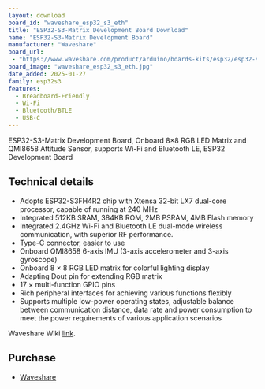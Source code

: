 ```yaml
---
layout: download
board_id: "waveshare_esp32_s3_eth"
title: "ESP32-S3-Matrix Development Board Download"
name: "ESP32-S3-Matrix Development Board"
manufacturer: "Waveshare"
board_url:
 - "https://www.waveshare.com/product/arduino/boards-kits/esp32/esp32-s3-matrix.htm"
board_image: "waveshare_esp32_s3_eth.jpg"
date_added: 2025-01-27
family: esp32s3
features:
  - Breadboard-Friendly
  - Wi-Fi
  - Bluetooth/BTLE
  - USB-C
---
```


ESP32-S3-Matrix Development Board, Onboard 8×8 RGB LED Matrix and QMI8658 Attitude Sensor, supports Wi-Fi and Bluetooth LE, ESP32 Development Board

## Technical details

- Adopts ESP32-S3FH4R2 chip with Xtensa 32-bit LX7 dual-core processor, capable of running at 240 MHz
- Integrated 512KB SRAM, 384KB ROM, 2MB PSRAM, 4MB Flash memory
- Integrated 2.4GHz Wi-Fi and Bluetooth LE dual-mode wireless communication, with superior RF performance.
- Type-C connector, easier to use
- Onboard QMI8658 6-axis IMU (3-axis accelerometer and 3-axis gyroscope)
- Onboard 8 × 8 RGB LED matrix for colorful lighting display
- Adapting Dout pin for extending RGB matrix
- 17 × multi-function GPIO pins
- Rich peripheral interfaces for achieving various functions flexibly
- Supports multiple low-power operating states, adjustable balance between communication distance, data rate and power consumption to meet the power requirements of various application scenarios

Waveshare Wiki [link](https://www.waveshare.com/wiki/ESP32-S3-Matrix).

## Purchase
* [Waveshare](https://www.waveshare.com/product/arduino/boards-kits/esp32/esp32-s3-matrix.htm)

